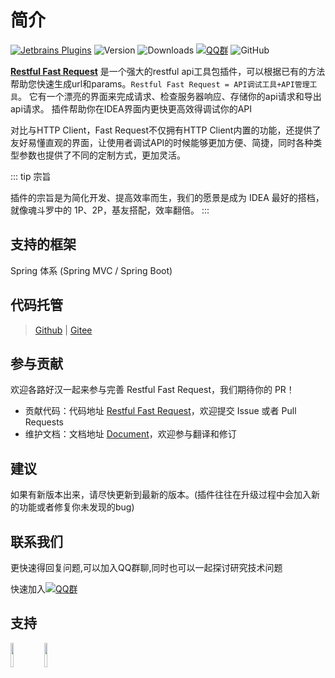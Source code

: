# 简介
[![Jetbrains Plugins][plugin-img]][plugin]
![Version](https://img.shields.io/jetbrains/plugin/v/16988?logo=IntelliJ%20IDEA)
![Downloads](https://img.shields.io/jetbrains/plugin/d/16988?color=FE2857)
[![QQ群](https://img.shields.io/badge/chat-QQ群:754131222-46BC99.svg?logo=Tencent%20QQ)](https://qm.qq.com/cgi-bin/qm/qr?k=1OEJ5QST4zoEUv0x0OvOmC3TUfAIZXAO)
![GitHub](https://img.shields.io/github/license/kings1990/fast-request?color=087CFA)

[**Restful Fast Request**](https://plugins.jetbrains.com/plugin/16988-fast-request)  是一个强大的restful api工具包插件，可以根据已有的方法帮助您快速生成url和params。`Restful Fast Request = API调试工具+API管理工具`。
它有一个漂亮的界面来完成请求、检查服务器响应、存储你的api请求和导出api请求。
插件帮助你在IDEA界面内更快更高效得调试你的API

对比与HTTP Client，Fast Request不仅拥有HTTP Client内置的功能，还提供了友好易懂直观的界面，让使用者调试API的时候能够更加方便、简捷，同时各种类型参数也提供了不同的定制方式，更加灵活。

::: tip 宗旨
  
插件的宗旨是为简化开发、提高效率而生，我们的愿景是成为 IDEA 最好的搭档，就像魂斗罗中的 1P、2P，基友搭配，效率翻倍。
:::


## 支持的框架
Spring 体系 (Spring MVC / Spring Boot)


## 代码托管
> [Github](https://github.com/kings1990/fast-request) | [Gitee](https://gitee.com/kings/fast-request)

## 参与贡献
欢迎各路好汉一起来参与完善 Restful Fast Request，我们期待你的 PR！
* 贡献代码：代码地址 [Restful Fast Request](https://github.com/kings1990/fast-request)，欢迎提交 Issue 或者 Pull Requests
* 维护文档：文档地址 [Document](https://github.com/kings1990/restful-fast-request-doc)，欢迎参与翻译和修订

## 建议
如果有新版本出来，请尽快更新到最新的版本。(插件往往在升级过程中会加入新的功能或者修复你未发现的bug)

## 联系我们
更快速得回复问题,可以加入QQ群聊,同时也可以一起探讨研究技术问题

快速加入[![QQ群](https://img.shields.io/badge/chat-QQ群:754131222-46BC99.svg?logo=Tencent%20QQ)](https://qm.qq.com/cgi-bin/qm/qr?k=1OEJ5QST4zoEUv0x0OvOmC3TUfAIZXAO)

## 支持
<a href="https://www.jetbrains.com"><img src="https://resources.jetbrains.com/storage/products/company/brand/logos/jb_beam.svg" width = "10%" /></a>
<a href="https://www.jetbrains.com/idea"><img src="https://resources.jetbrains.com/storage/products/company/brand/logos/IntelliJ_IDEA_icon.svg" width = "10%" /></a>

[plugin]: https://plugins.jetbrains.com/plugin/16988
[plugin-img]: https://img.shields.io/badge/plugin-Restful_Fast_Request-x.svg?logo=IntelliJ%20IDEA